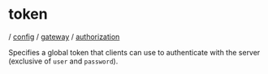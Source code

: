 # token

/ [config](/reference/server-config/index.md) / [gateway](/reference/server-config/config/gateway/index.md) / [authorization](/reference/server-config/config/gateway/authorization/index.md) 

Specifies a global token that clients can use to authenticate with
the server (exclusive of `user` and `password`).

